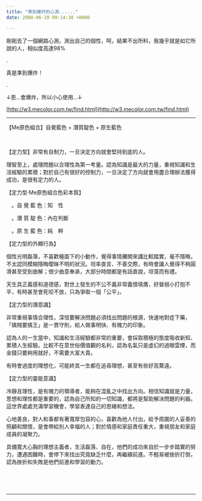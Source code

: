 ```yaml
---
title: "準到爆炸的心測......"
date: 2008-06-20 00:14:38 +0800

---
```



剛剛去了一個網路心測，測出自己的個性，呵，結果不出所料，我幾乎就是如它所說的人，相似度高達98%



.



































































































































































































































真是準到爆炸！



























.



↓恩...會爆炸，所以小心使用...↓



[http://w3.mecolor.com.tw/find.html](http://w3.mecolor.com.tw/find.html)



---



【Me原色組合】自覺藍色 + 潛質靛色 + 原生藍色



 

【定力型】非常有自制力，一旦決定方向就會堅持到底的人。 





理智至上，處理問題以合理性為第一考量。認為知識是最大的力量，重視知識和生活經驗的累積；對於自己有很好的控制力，一旦決定了方向就會用盡合理辦法獲得成功，是很有定力的人。

</td /><td></td></td /></td /></td /></td /></td /></td /></td /><td></td></td /></td /></td /></td /></td /></td /><td bgcolor="#ffffff" colspan="2" rowspan="2"></td></td /></td /></td /></td /></td /></td />

【定力型‧Me原色組合色彩本質】



　。自 覺 藍 色：知　性

　。潛 質 靛 色：內在判斷

　。原 生 藍 色：純　粹

</td /><td bgcolor="#ffffff" colspan="2" rowspan="2"></td></td /></td /></td /></td /></td /></td /></tr /><tr></tr></tr /></tr /></tr /></tr /></tr /></tr /><td bgcolor="#ffffff" colspan="6" rowspan="3"></td></td /></td /></td /></td /></td /></td />

【定力型的外顯行為】

個性光明磊落，不喜歡檯面下的小動作，覺得事情攤開來講比較踏實，毫不隱晦，不太認同模糊隱晦曖昧不明的狀況。坦率直言、不善交際，有時會讓人覺得不夠圓滑甚至受到曲解；很少曲意奉承，大部分時間都是有話直說，坦蕩而有禮。 

天生具正義感和道德感，對世上發生的不公不義非常義憤填膺，好替弱小打抱不平，有時甚至會死咬不放，只為爭取一個「公平」。



【定力型的潛意識】

非常重視事情合理性，深信要解決問題必須找出問題的根源，快速地對症下藥，「擒賊要擒王」是一貫守則，給人做事明快、有魄力的印象。

認為人的一生當中，知識和生活經驗都非常的重要，會採取積極的態度吸收新知、累積人生經驗。比較不在意世俗價值觀的名利，認為名氣只是虛幻的過眼雲煙，而金錢只要夠用就好，不需要大富大貴。

有時會過度的理想化，可能終其一生都在追尋理想，甚至有些好高騖遠。



【定力型的靈能意識】

冷靜且理性，是有魄力的領導者，能夠在混亂之中找出方向。相信知識就是力量，思想和理性都是重要的，認為自己所知的一切知識，都將是幫助解決問題的利器。這世界處處充滿學習機會，學習表達自己的思緒和想法。

心地善良，對人和事都有著寬厚包容的心，喜歡為他人付出，給予周圍的人妥善的照顧和關懷，是會帶給別人幸福的人；對於情感和家庭責任重大，重視朋友和家庭成員的凝聚力。

具備寬大心胸的理想主義者，生活磊落、自在，他們的成功來自於一步步踏實的努力，遭遇困難時，會停下來找出究竟缺乏什麼，再繼續前進。不輕易被挫折打倒，認為挫折和失敗是他們前進和學習的動力。







 

</td /></tr />

 



---


